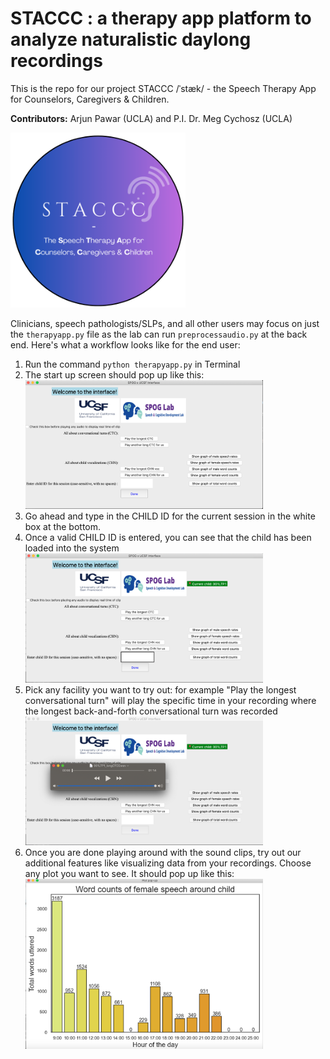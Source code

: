 # STACCC : a therapy app platform to analyze naturalistic daylong recordings

This is the repo for our project STACCC /ˈstæk/ - the Speech Therapy App for Counselors, Caregivers & Children.

**Contributors:** Arjun Pawar (UCLA) and P.I. Dr. Meg Cychosz (UCLA)

<img src="https://github.com/spoglab-ucla/staccc-therapy-app/blob/main/staccc-circle-logo.png" width="280">


Clinicians, speech pathologists/SLPs, and all other users may focus on just the `therapyapp.py` file as the lab can run `preprocessaudio.py` at the back end. Here's what a workflow looks like for the end user:
1. Run the command `python therapyapp.py` in Terminal
2. The start up screen should pop up like this: <img src="https://github.com/spoglab-ucla/staccc-therapy-app/blob/main/welcomescreen.png" width="380">
3. Go ahead and type in the CHILD ID for the current session in the white box at the bottom.
4. Once a valid CHILD ID is entered, you can see that the child has been loaded into the system <img src="https://github.com/spoglab-ucla/staccc-therapy-app/blob/main/selectchild.png" width="380">
5. Pick any facility you want to try out: for example "Play the longest conversational turn" will play the specific time in your recording where the longest back-and-forth conversational turn was recorded <img src="https://github.com/spoglab-ucla/staccc-therapy-app/blob/main/playeg.png" width="380">
6. Once you are done playing around with the sound clips, try out our additional features like visualizing data from your recordings. Choose any plot you want to see. It should pop up like this: <img src="https://github.com/spoglab-ucla/staccc-therapy-app/blob/main/ploteg.png" width="380">